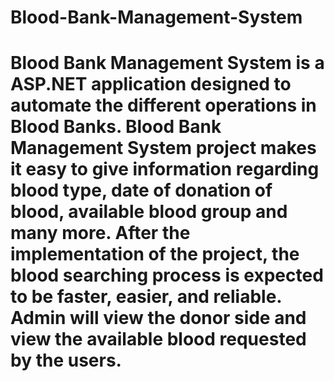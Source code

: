 # Blood-Bank-Management-System
# Blood Bank Management System is a ASP.NET application designed to automate the different operations in Blood Banks. Blood Bank Management System project makes it easy to give information regarding blood type, date of donation of blood, available blood group and many more. After the implementation of the project, the blood searching process is expected to be faster, easier, and reliable. Admin will view the donor side and view the available blood requested by the users.
